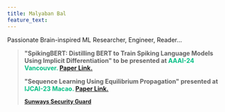```yaml
---
title: Malyaban Bal
feature_text: 
---
```

Passionate Brain-inspired ML Researcher, Engineer, Reader...

<blockquote>
  <p><span>"SpikingBERT: Distilling BERT to Train Spiking Language Models Using Implicit Differentiation" to be presented at</span><span style="color:#05bf85;"> AAAI-24 Vancouver.</span> <a href="https://arxiv.org/pdf/2308.10873.pdf">Paper Link.</a></p>
  <p><span>"Sequence Learning Using Equilibrium Propagation" presented at</span><span style="color:#05bf85;"> IJCAI-23 Macao.</span> <a href="https://www.ijcai.org/proceedings/2023/0329.pdf">Paper Link.</a></p>
  <footer>
    <a href="http://www.imdb.com/title/tt0284978/quotes/qt1375101">Sunways Security Guard</a>
  </footer>
</blockquote>
<style>
blockquote {
  text-align: left;
  font-weight: bold;
}
blockquote footer {
  font-size: .8rem;
}
</style>

<script>
const blockquote = document.querySelector("blockquote")
const bolden = (keyString, string) =>
  string.replace(new RegExp(keyString, 'g'), '<strong>'+keyString+'</strong>')

blockquote.innerHTML = bolden("Mr. Sullivan", blockquote.innerHTML)
</script>

